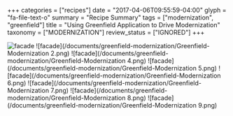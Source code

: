 +++
categories = ["recipes"]
date = "2017-04-06T09:55:59-04:00"
glyph = "fa-file-text-o"
summary = "Recipe Summary"
tags = ["modernization", "greenfield"]
title = "Using Greenfield Application to Drive Modernization"
taxonomy = ["MODERNIZATION"]
review_status = ["IGNORED"]
+++

![facade](/documents/greenfield-modernization/Greenfield-Modernization.png)
![facade](/documents/greenfield-modernization/Greenfield-Modernization 2.png)
![facade](/documents/greenfield-modernization/Greenfield-Modernization 4.png)
![facade](/documents/greenfield-modernization/Greenfield-Modernization 5.png)
![facade](/documents/greenfield-modernization/Greenfield-Modernization 6.png)
![facade](/documents/greenfield-modernization/Greenfield-Modernization 7.png)
![facade](/documents/greenfield-modernization/Greenfield-Modernization 8.png)
![facade](/documents/greenfield-modernization/Greenfield-Modernization 9.png)
